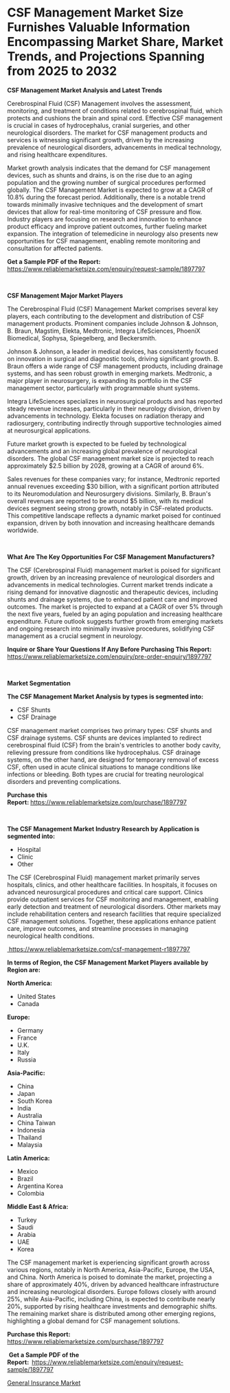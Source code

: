 <p><h1>CSF Management Market Size Furnishes Valuable Information Encompassing Market Share, Market Trends, and Projections Spanning from 2025 to 2032</h1></p><p><strong>CSF Management Market Analysis and Latest Trends</strong></p>
<p><p>Cerebrospinal Fluid (CSF) Management involves the assessment, monitoring, and treatment of conditions related to cerebrospinal fluid, which protects and cushions the brain and spinal cord. Effective CSF management is crucial in cases of hydrocephalus, cranial surgeries, and other neurological disorders. The market for CSF management products and services is witnessing significant growth, driven by the increasing prevalence of neurological disorders, advancements in medical technology, and rising healthcare expenditures.</p><p>Market growth analysis indicates that the demand for CSF management devices, such as shunts and drains, is on the rise due to an aging population and the growing number of surgical procedures performed globally. The CSF Management Market is expected to grow at a CAGR of 10.8% during the forecast period. Additionally, there is a notable trend towards minimally invasive techniques and the development of smart devices that allow for real-time monitoring of CSF pressure and flow. Industry players are focusing on research and innovation to enhance product efficacy and improve patient outcomes, further fueling market expansion. The integration of telemedicine in neurology also presents new opportunities for CSF management, enabling remote monitoring and consultation for affected patients.</p></p>
<p><strong>Get a Sample PDF of the Report:&nbsp;</strong> <a href="https://www.reliablemarketsize.com/enquiry/request-sample/1897797?utm_campaign=2843&utm_medium=2&utm_source=Github&utm_content=ia&utm_term=09032025&utm_id=csf-management">https://www.reliablemarketsize.com/enquiry/request-sample/1897797</a></p>
<p>&nbsp;</p>
<p><strong>CSF Management Major Market Players</strong></p>
<p><p>The Cerebrospinal Fluid (CSF) Management Market comprises several key players, each contributing to the development and distribution of CSF management products. Prominent companies include Johnson & Johnson, B. Braun, Magstim, Elekta, Medtronic, Integra LifeSciences, PhoeniX Biomedical, Sophysa, Spiegelberg, and Beckersmith. </p><p>Johnson & Johnson, a leader in medical devices, has consistently focused on innovation in surgical and diagnostic tools, driving significant growth. B. Braun offers a wide range of CSF management products, including drainage systems, and has seen robust growth in emerging markets. Medtronic, a major player in neurosurgery, is expanding its portfolio in the CSF management sector, particularly with programmable shunt systems.</p><p>Integra LifeSciences specializes in neurosurgical products and has reported steady revenue increases, particularly in their neurology division, driven by advancements in technology. Elekta focuses on radiation therapy and radiosurgery, contributing indirectly through supportive technologies aimed at neurosurgical applications.</p><p>Future market growth is expected to be fueled by technological advancements and an increasing global prevalence of neurological disorders. The global CSF management market size is projected to reach approximately $2.5 billion by 2028, growing at a CAGR of around 6%.</p><p>Sales revenues for these companies vary; for instance, Medtronic reported annual revenues exceeding $30 billion, with a significant portion attributed to its Neuromodulation and Neurosurgery divisions. Similarly, B. Braun's overall revenues are reported to be around $5 billion, with its medical devices segment seeing strong growth, notably in CSF-related products. This competitive landscape reflects a dynamic market poised for continued expansion, driven by both innovation and increasing healthcare demands worldwide.</p></p>
<p>&nbsp;</p>
<p><strong>What Are The Key Opportunities For CSF Management Manufacturers?</strong></p>
<p><p>The CSF (Cerebrospinal Fluid) management market is poised for significant growth, driven by an increasing prevalence of neurological disorders and advancements in medical technologies. Current market trends indicate a rising demand for innovative diagnostic and therapeutic devices, including shunts and drainage systems, due to enhanced patient care and improved outcomes. The market is projected to expand at a CAGR of over 5% through the next five years, fueled by an aging population and increasing healthcare expenditure. Future outlook suggests further growth from emerging markets and ongoing research into minimally invasive procedures, solidifying CSF management as a crucial segment in neurology.</p></p>
<p><strong>Inquire or Share Your Questions If Any Before Purchasing This Report:</strong> <a href="https://www.reliablemarketsize.com/enquiry/pre-order-enquiry/1897797?utm_campaign=2843&utm_medium=2&utm_source=Github&utm_content=ia&utm_term=09032025&utm_id=csf-management">https://www.reliablemarketsize.com/enquiry/pre-order-enquiry/1897797</a></p>
<p>&nbsp;</p>
<p><strong>Market Segmentation</strong></p>
<p><strong>The CSF Management Market Analysis by types is segmented into:</strong></p>
<p><ul><li>CSF Shunts</li><li>CSF Drainage</li></ul></p>
<p><p>CSF management market comprises two primary types: CSF shunts and CSF drainage systems. CSF shunts are devices implanted to redirect cerebrospinal fluid (CSF) from the brain's ventricles to another body cavity, relieving pressure from conditions like hydrocephalus. CSF drainage systems, on the other hand, are designed for temporary removal of excess CSF, often used in acute clinical situations to manage conditions like infections or bleeding. Both types are crucial for treating neurological disorders and preventing complications.</p></p>
<p><strong>Purchase this Report:&nbsp;</strong><a href="https://www.reliablemarketsize.com/purchase/1897797?utm_campaign=2843&utm_medium=2&utm_source=Github&utm_content=ia&utm_term=09032025&utm_id=csf-management">https://www.reliablemarketsize.com/purchase/1897797</a></p>
<p>&nbsp;</p>
<p><strong>The CSF Management Market Industry Research by Application is segmented into:</strong></p>
<p><ul><li>Hospital</li><li>Clinic</li><li>Other</li></ul></p>
<p><p>The CSF (Cerebrospinal Fluid) management market primarily serves hospitals, clinics, and other healthcare facilities. In hospitals, it focuses on advanced neurosurgical procedures and critical care support. Clinics provide outpatient services for CSF monitoring and management, enabling early detection and treatment of neurological disorders. Other markets may include rehabilitation centers and research facilities that require specialized CSF management solutions. Together, these applications enhance patient care, improve outcomes, and streamline processes in managing neurological health conditions.</p></p>
<p><a href="https://www.reliablemarketsize.com/csf-management-r1897797?utm_campaign=2843&utm_medium=2&utm_source=Github&utm_content=ia&utm_term=09032025&utm_id=csf-management">&nbsp;https://www.reliablemarketsize.com/csf-management-r1897797</a></p>
<p><strong>In terms of Region, the CSF Management Market Players available by Region are:</strong></p>
<p>
    <p> <strong> North America: </strong>
        <ul>
            <li>United States</li>
            <li>Canada</li>
        </ul>
        </p> 
    <p> <strong> Europe: </strong>
        <ul>
            <li>Germany</li>
            <li>France</li>
            <li>U.K.</li>
            <li>Italy</li>
            <li>Russia</li>
        </ul>
        </p> 
    <p> <strong> Asia-Pacific: </strong>
        <ul>
            <li>China</li>
            <li>Japan</li>
            <li>South Korea</li>
            <li>India</li>
            <li>Australia</li>
            <li>China Taiwan</li>
            <li>Indonesia</li>
            <li>Thailand</li>
            <li>Malaysia</li>
        </ul>
        </p> 
    <p> <strong> Latin America: </strong>
        <ul>
            <li>Mexico</li>
            <li>Brazil</li>
            <li>Argentina Korea</li>
            <li>Colombia</li>
        </ul>
        </p> 
    <p> <strong> Middle East & Africa: </strong>
        <ul>
            <li>Turkey</li>
            <li>Saudi</li>
            <li>Arabia</li>
            <li>UAE</li>
            <li>Korea</li>
        </ul>
    </p>
    </p>
<p><p>The CSF management market is experiencing significant growth across various regions, notably in North America, Asia-Pacific, Europe, the USA, and China. North America is poised to dominate the market, projecting a share of approximately 40%, driven by advanced healthcare infrastructure and increasing neurological disorders. Europe follows closely with around 25%, while Asia-Pacific, including China, is expected to contribute nearly 20%, supported by rising healthcare investments and demographic shifts. The remaining market share is distributed among other emerging regions, highlighting a global demand for CSF management solutions.</p></p>
<p><strong>Purchase this Report: </strong><a href="https://www.reliablemarketsize.com/purchase/1897797?utm_campaign=2843&utm_medium=2&utm_source=Github&utm_content=ia&utm_term=09032025&utm_id=csf-management">https://www.reliablemarketsize.com/purchase/1897797</a></p>
<p>&nbsp;<strong>Get a Sample PDF of the Report:&nbsp;&nbsp;</strong><a href="https://www.reliablemarketsize.com/enquiry/request-sample/1897797?utm_campaign=2843&utm_medium=2&utm_source=Github&utm_content=ia&utm_term=09032025&utm_id=csf-management">https://www.reliablemarketsize.com/enquiry/request-sample/1897797</a></p>
<p><strong></strong></p>
<p><p><a href="https://github.com/birbamanan03/Market-Research-Report-List-1/blob/main/general-insurance-market.md?utm_campaign=2843&utm_medium=2&utm_source=Github&utm_content=ia&utm_term=09032025&utm_id=csf-management">General Insurance Market</a></p></p>